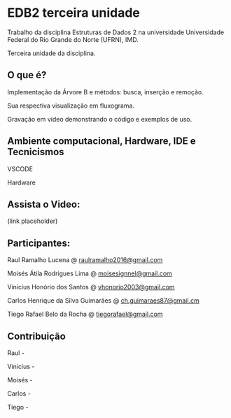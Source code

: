 # EDB2 terceira unidade

Trabalho da disciplina Estruturas de Dados 2 na universidade Universidade Federal do Rio Grande do Norte (UFRN), IMD.

Terceira unidade da disciplina.

## O que é?

Implementação da Árvore B e métodos: busca, inserção e remoção.

Sua respectiva visualização em fluxograma.

Gravação em vídeo demonstrando o código e exemplos de uso.

## Ambiente computacional, Hardware, IDE e Tecnicismos

VSCODE

Hardware

## Assista o Video:

(link placeholder)

## Participantes:

Raul Ramalho Lucena @ raulramalho2016@gmail.com

Moisés Átila Rodrigues Lima @ moisesignnel@gmail.com

Vinicius Honório dos Santos @ vhonorio2003@gmail.com

Carlos Henrique da Silva Guimarães @ ch.guimaraes87@gmail.cm

Tiego Rafael Belo da Rocha @ tiegorafael@gmail.com

## Contribuição

Raul -

Vinicius - 

Moisés - 

Carlos - 

Tiego - 